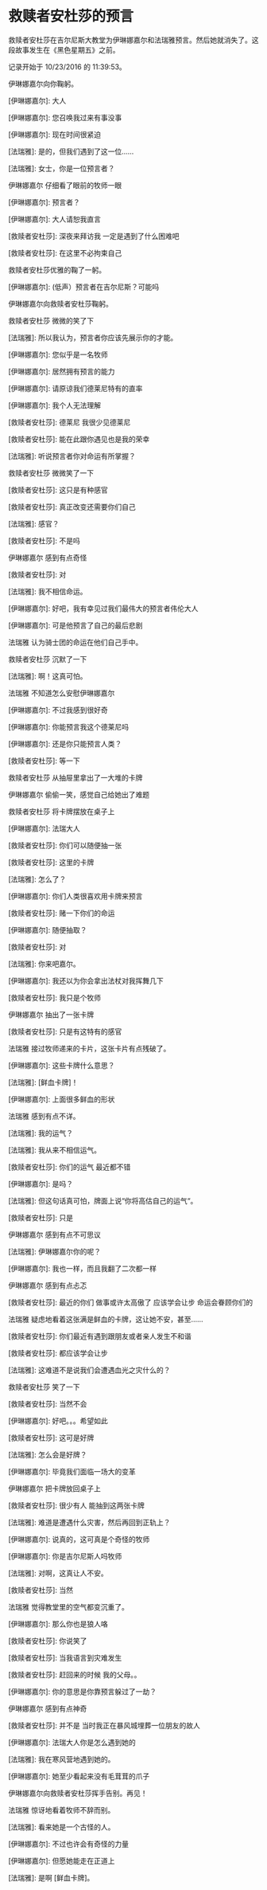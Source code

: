 # 救赎者安杜莎的预言

救赎者安杜莎在吉尔尼斯大教堂为伊琳娜嘉尔和法瑞雅预言。然后她就消失了。这段故事发生在《黑色星期五》之前。

记录开始于 10/23/2016 的 11:39:53。

伊琳娜嘉尔向你鞠躬。

\[伊琳娜嘉尔\]: 大人

\[伊琳娜嘉尔\]: 您召唤我过来有事没事

\[伊琳娜嘉尔\]: 现在时间很紧迫

\[法瑞雅\]: 是的，但我们遇到了这一位……

\[法瑞雅\]: 女士，你是一位预言者？

伊琳娜嘉尔 仔细看了眼前的牧师一眼

\[伊琳娜嘉尔\]: 预言者？

\[伊琳娜嘉尔\]: 大人请恕我直言

\[救赎者安杜莎\]:  深夜来拜访我 一定是遇到了什么困难吧

\[救赎者安杜莎\]: 在这里不必拘束自己

救赎者安杜莎优雅的鞠了一躬。

\[伊琳娜嘉尔\]: \(低声）预言者在吉尔尼斯？可能吗

伊琳娜嘉尔向救赎者安杜莎鞠躬。

救赎者安杜莎 微微的笑了下

\[法瑞雅\]: 所以我认为，预言者你应该先展示你的才能。

\[伊琳娜嘉尔\]: 您似乎是一名牧师

\[伊琳娜嘉尔\]: 居然拥有预言的能力

\[伊琳娜嘉尔\]: 请原谅我们德莱尼特有的直率

\[伊琳娜嘉尔\]: 我个人无法理解

\[救赎者安杜莎\]: 德莱尼 我很少见德莱尼  

\[救赎者安杜莎\]: 能在此跟你遇见也是我的荣幸

\[法瑞雅\]: 听说预言者你对命运有所掌握？

救赎者安杜莎 微微笑了一下

\[救赎者安杜莎\]: 这只是有种感官

\[救赎者安杜莎\]:  真正改变还需要你们自己

\[法瑞雅\]: 感官？

\[救赎者安杜莎\]: 不是吗

伊琳娜嘉尔 感到有点奇怪

\[救赎者安杜莎\]: 对

\[法瑞雅\]: 我不相信命运。

\[伊琳娜嘉尔\]: 好吧，我有幸见过我们最伟大的预言者伟伦大人

\[伊琳娜嘉尔\]: 可是他预言了自己的最后悲剧

法瑞雅 认为骑士团的命运在他们自己手中。

救赎者安杜莎 沉默了一下

\[法瑞雅\]: 啊！这真可怕。

法瑞雅 不知道怎么安慰伊琳娜嘉尔

\[伊琳娜嘉尔\]: 不过我感到很好奇

\[伊琳娜嘉尔\]: 你能预言我这个德莱尼吗

\[伊琳娜嘉尔\]: 还是你只能预言人类？

\[救赎者安杜莎\]: 等一下

救赎者安杜莎 从抽屉里拿出了一大堆的卡牌

伊琳娜嘉尔 偷偷一笑，感觉自己给她出了难题

救赎者安杜莎  将卡牌摆放在桌子上

\[伊琳娜嘉尔\]: 法瑞大人

\[救赎者安杜莎\]:  你们可以随便抽一张

\[救赎者安杜莎\]: 这里的卡牌

\[法瑞雅\]: 怎么了？

\[伊琳娜嘉尔\]: 你们人类很喜欢用卡牌来预言

\[救赎者安杜莎\]: 赌一下你们的命运

\[伊琳娜嘉尔\]: 随便抽取？

\[救赎者安杜莎\]: 对

\[法瑞雅\]: 你来吧嘉尔。

\[伊琳娜嘉尔\]: 我还以为你会拿出法杖对我挥舞几下

\[救赎者安杜莎\]: 我只是个牧师

伊琳娜嘉尔 抽出了一张卡牌

\[救赎者安杜莎\]: 只是有这特有的感官

法瑞雅 接过牧师递来的卡片，这张卡片有点残破了。

\[伊琳娜嘉尔\]: 这些卡牌什么意思？

\[法瑞雅\]:  \[鲜血卡牌\]！

\[伊琳娜嘉尔\]: 上面很多鲜血的形状

法瑞雅 感到有点不详。

\[法瑞雅\]: 我的运气？

\[法瑞雅\]: 我从来不相信运气。

\[救赎者安杜莎\]:  你们的运气 最近都不错

\[伊琳娜嘉尔\]: 是吗？

\[法瑞雅\]: 但这句话真可怕，牌面上说“你将高估自己的运气“。

\[救赎者安杜莎\]: 只是

伊琳娜嘉尔 感到有点不可思议

\[法瑞雅\]: 伊琳娜嘉尔你的呢？

\[伊琳娜嘉尔\]: 我也一样，而且我翻了二次都一样

伊琳娜嘉尔 感到有点忐忑

\[救赎者安杜莎\]: 最近的你们 做事或许太高傲了 应该学会让步 命运会眷顾你们的

法瑞雅 疑虑地看着这张满是鲜血的卡牌，这让她不安，甚至……

\[救赎者安杜莎\]:  你们最近有遇到跟朋友或者亲人发生不和谐

\[救赎者安杜莎\]: 都应该学会让步

\[法瑞雅\]: 这难道不是说我们会遭遇血光之灾什么的？

救赎者安杜莎 笑了一下

\[救赎者安杜莎\]: 当然不会

\[伊琳娜嘉尔\]: 好吧。。。希望如此

\[救赎者安杜莎\]: 这可是好牌

\[法瑞雅\]: 怎么会是好牌？

\[伊琳娜嘉尔\]: 毕竟我们面临一场大的变革

伊琳娜嘉尔 把卡牌放回桌子上

\[救赎者安杜莎\]: 很少有人 能抽到这两张卡牌

\[法瑞雅\]: 难道是遭遇什么灾害，然后再回到正轨上？

\[伊琳娜嘉尔\]: 说真的，这可真是个奇怪的牧师

\[伊琳娜嘉尔\]: 你是吉尔尼斯人吗牧师

\[法瑞雅\]: 对啊，这真让人不安。

\[救赎者安杜莎\]: 当然

法瑞雅 觉得教堂里的空气都变沉重了。

\[伊琳娜嘉尔\]: 那么你也是狼人咯

\[救赎者安杜莎\]: 你说笑了

\[救赎者安杜莎\]: 当我语言到灾难发生

\[救赎者安杜莎\]: 赶回来的时候 我的父母。。

\[伊琳娜嘉尔\]: 你的意思是你靠预言躲过了一劫？

伊琳娜嘉尔 感到有点神奇

\[救赎者安杜莎\]: 并不是 当时我正在暴风城埋葬一位朋友的故人

\[伊琳娜嘉尔\]: 法瑞大人你是怎么遇到她的

\[法瑞雅\]: 我在寒风营地遇到她的。

\[伊琳娜嘉尔\]: 她至少看起来没有毛茸茸的爪子

伊琳娜嘉尔向救赎者安杜莎挥手告别。再见！

法瑞雅 惊讶地看着牧师不辞而别。

\[法瑞雅\]: 看来她是一个古怪的人。

\[伊琳娜嘉尔\]: 不过也许会有奇怪的力量

\[伊琳娜嘉尔\]: 但愿她能走在正道上

\[法瑞雅\]: 是啊 \[鲜血卡牌\]。

